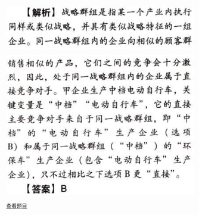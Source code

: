 ![](11e70cc586f09fd8c778eab969a7101e.png)

![](7539a6fb8b6bd382e32257d4f3faee40.png)

[查看题目](../战略分析.本章真题.md#20-题目)

